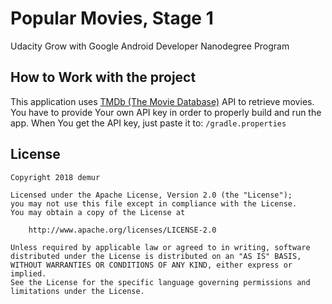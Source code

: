 # Popular Movies, Stage 1
Udacity Grow with Google Android Developer Nanodegree Program

## How to Work with the project
This application uses [TMDb (The Movie Database)](https://www.themoviedb.org/documentation/api) API to retrieve movies.
You have to provide Your own API key in order to properly build and run the app. When You get the API key, just paste it to:
    ```
    /gradle.properties
    ```

## License
    Copyright 2018 demur

    Licensed under the Apache License, Version 2.0 (the "License");
    you may not use this file except in compliance with the License.
    You may obtain a copy of the License at

        http://www.apache.org/licenses/LICENSE-2.0

    Unless required by applicable law or agreed to in writing, software
    distributed under the License is distributed on an "AS IS" BASIS,
    WITHOUT WARRANTIES OR CONDITIONS OF ANY KIND, either express or implied.
    See the License for the specific language governing permissions and
    limitations under the License.
